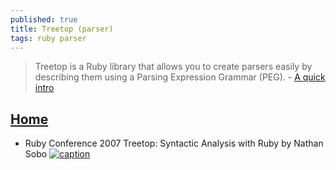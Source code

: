 ```yaml
---
published: true
title: Treetop (parser)
tags: ruby parser
---
```

> Treetop is a Ruby library that allows you to create parsers easily by describing them using a Parsing Expression Grammar (PEG). - [A quick intro](http://thingsaaronmade.com/blog/a-quick-intro-to-writing-a-parser-using-treetop.html)

## [Home](https://github.com/cjheath/treetop)

- Ruby Conference 2007 Treetop: Syntactic Analysis with Ruby by Nathan Sobo
[![caption](https://img.youtube.com/vi/v5tTDZSIVrg/0.jpg)](https://www.youtube.com/watch?v=v5tTDZSIVrg)